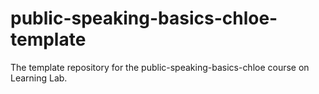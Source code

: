 # public-speaking-basics-chloe-template
The template repository for the public-speaking-basics-chloe course on Learning Lab.
